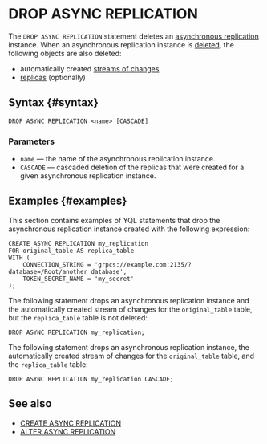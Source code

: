# DROP ASYNC REPLICATION

The `DROP ASYNC REPLICATION` statement deletes an [asynchronous replication](../../../concepts/async-replication.md) instance. When an asynchronous replication instance is [deleted](../../../concepts/async-replication.md#drop), the following objects are also deleted:

* automatically created [streams of changes](../../../concepts/glossary.md#changefeed)
* [replicas](../../../concepts/glossary.md#replica-object) (optionally)

## Syntax {#syntax}

```yql
DROP ASYNC REPLICATION <name> [CASCADE]
```

### Parameters

* `name` — the name of the asynchronous replication instance.
* `CASCADE` — cascaded deletion of the replicas that were created for a given asynchronous replication instance.

## Examples {#examples}

This section contains examples of YQL statements that drop the asynchronous replication instance created with the following expression:

```yql
CREATE ASYNC REPLICATION my_replication
FOR original_table AS replica_table
WITH (
    CONNECTION_STRING = 'grpcs://example.com:2135/?database=/Root/another_database',
    TOKEN_SECRET_NAME = 'my_secret'
);
```

The following statement drops an asynchronous replication instance and the automatically created stream of changes for the `original_table` table, but the `replica_table` table is not deleted:

```yql
DROP ASYNC REPLICATION my_replication;
```

The following statement drops an asynchronous replication instance, the automatically created stream of changes for the `original_table` table, and the `replica_table` table:

```yql
DROP ASYNC REPLICATION my_replication CASCADE;
```

## See also

* [CREATE ASYNC REPLICATION](create-async-replication.md)
* [ALTER ASYNC REPLICATION](alter-async-replication.md)
